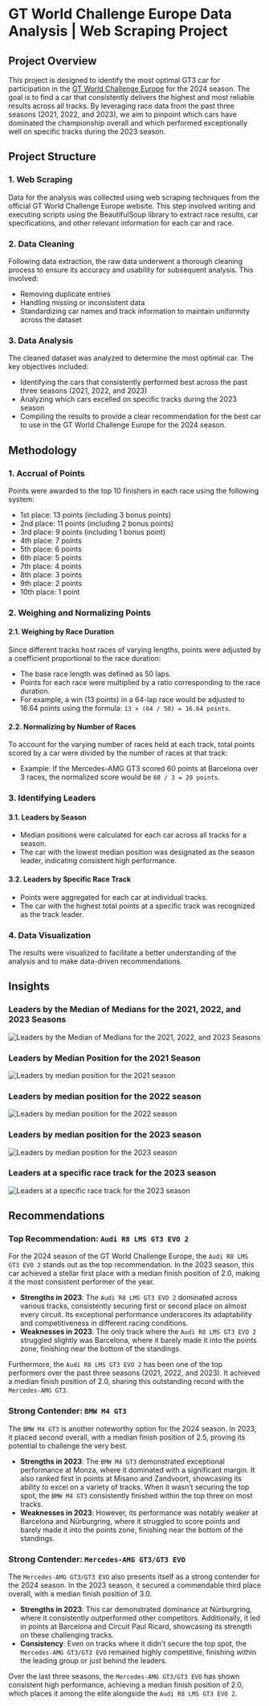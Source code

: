 # GT World Challenge Europe Data Analysis | Web Scraping Project



## Project Overview
This project is designed to identify the most optimal GT3 car for participation in the [GT World Challenge Europe](https://www.gt-world-challenge-europe.com/results) for the 2024 season. The goal is to find a car that consistently delivers the highest and most reliable results across all tracks. By leveraging race data from the past three seasons (2021, 2022, and 2023), we aim to pinpoint which cars have dominated the championship overall and which performed exceptionally well on specific tracks during the 2023 season.



## Project Structure


### 1. Web Scraping
Data for the analysis was collected using web scraping techniques from the official GT World Challenge Europe website. This step involved writing and executing scripts using the BeautifulSoup library to extract race results, car specifications, and other relevant information for each car and race.

### 2. Data Cleaning
Following data extraction, the raw data underwent a thorough cleaning process to ensure its accuracy and usability for subsequent analysis. This involved:
- Removing duplicate entries
- Handling missing or inconsistent data
- Standardizing car names and track information to maintain uniformity across the dataset


### 3. Data Analysis
The cleaned dataset was analyzed to determine the most optimal car. The key objectives included:
- Identifying the cars that consistently performed best across the past three seasons (2021, 2022, and 2023)
- Analyzing which cars excelled on specific tracks during the 2023 season
- Compiling the results to provide a clear recommendation for the best car to use in the GT World Challenge Europe for the 2024 season.



## Methodology


### 1. Accrual of Points
Points were awarded to the top 10 finishers in each race using the following system:

- 1st place: 13 points (including 3 bonus points)
- 2nd place: 11 points (including 2 bonus points)
- 3rd place: 9 points (including 1 bonus point)
- 4th place: 7 points
- 5th place: 6 points
- 6th place: 5 points
- 7th place: 4 points
- 8th place: 3 points
- 9th place: 2 points
- 10th place: 1 point


### 2. Weighing and Normalizing Points

#### 2.1. Weighing by Race Duration
Since different tracks host races of varying lengths, points were adjusted by a coefficient proportional to the race duration:
- The base race length was defined as 50 laps.
- Points for each race were multiplied by a ratio corresponding to the race duration.
- For example, a win (13 points) in a 64-lap race would be adjusted to 16.64 points using the formula: `13 × (64 / 50) = 16.64 points`.

#### 2.2. Normalizing by Number of Races
To account for the varying number of races held at each track, total points scored by a car were divided by the number of races at that track:
- Example: If the Mercedes-AMG GT3 scored 60 points at Barcelona over 3 races, the normalized score would be `60 / 3 = 20 points`.


### 3. Identifying Leaders

#### 3.1. Leaders by Season
- Median positions were calculated for each car across all tracks for a season.
- The car with the lowest median position was designated as the season leader, indicating consistent high performance.

#### 3.2. Leaders by Specific Race Track
- Points were aggregated for each car at individual tracks.
- The car with the highest total points at a specific track was recognized as the track leader.


### 4. Data Visualization
The results were visualized to facilitate a better understanding of the analysis and to make data-driven recommendations.



## Insights


### Leaders by the Median of Medians for the 2021, 2022, and 2023 Seasons
![Leaders by the Median of Medians for the 2021, 2022, and 2023 Seasons](images/Leaders_by_the_Median_o_Medians_Seasons.png)


### Leaders by Median Position for the 2021 Season
![Leaders by median position for the 2021 season](images/Leaders_by_median_position_for_the_2021_season.png)


### Leaders by median position for the 2022 season
![Leaders by median position for the 2022 season](images/Leaders_by_median_position_for_the_2022_season.png)


### Leaders by median position for the 2023 season
![Leaders by median position for the 2023 season](images/Leaders_by_median_position_for_the_2023_season.png)


### Leaders at a specific race track for the 2023 season
![Leaders at a specific race track for the 2023 season](images/Leaders_at_a_specific_race_track_for_the_2023_season.png)



## Recommendations


### Top Recommendation: `Audi R8 LMS GT3 EVO 2`
For the 2024 season of the GT World Challenge Europe, the `Audi R8 LMS GT3 EVO 2` stands out as the top recommendation. In the 2023 season, this car achieved a stellar first place with a median finish position of 2.0, making it the most consistent performer of the year.

- **Strengths in 2023**: The `Audi R8 LMS GT3 EVO 2` dominated across various tracks, consistently securing first or second place on almost every circuit. Its exceptional performance underscores its adaptability and competitiveness in different racing conditions.
- **Weaknesses in 2023**: The only track where the `Audi R8 LMS GT3 EVO 2` struggled slightly was Barcelona,  where it barely made it into the points zone, finishing near the bottom of the standings.

Furthermore, the `Audi R8 LMS GT3 EVO 2` has been one of the top performers over the past three seasons (2021, 2022, and 2023). It achieved a median finish position of 2.0, sharing this outstanding record with the `Mercedes-AMG GT3`.


### Strong Contender: `BMW M4 GT3`
The `BMW M4 GT3` is another noteworthy option for the 2024 season. In 2023, it placed second overall, with a median finish position of 2.5, proving its potential to challenge the very best.

- **Strengths in 2023**: The `BMW M4 GT3` demonstrated exceptional performance at Monza, where it dominated with a significant margin. It also ranked first in points at Misano and Zandvoort, showcasing its ability to excel on a variety of tracks. When it wasn’t securing the top spot, the `BMW M4 GT3` consistently finished within the top three on most tracks.
- **Weaknesses in 2023**: However, its performance was notably weaker at Barcelona and Nürburgring, where it struggled to score points and barely made it into the points zone, finishing near the bottom of the standings.


### Strong Contender: `Mercedes-AMG GT3/GT3 EVO`
The `Mercedes-AMG GT3/GT3 EVO` also presents itself as a strong contender for the 2024 season. In the 2023 season, it secured a commendable third place overall, with a median finish position of 3.0.

- **Strengths in 2023**: This car demonstrated dominance at Nürburgring, where it consistently outperformed other competitors. Additionally, it led in points at Barcelona and Circuit Paul Ricard, showcasing its strength on these challenging tracks.
- **Consistency**: Even on tracks where it didn’t secure the top spot, the `Mercedes-AMG GT3/GT3 EVO` remained highly competitive, finishing within the leading group or just behind the leaders.

Over the last three seasons, the `Mercedes-AMG GT3/GT3 EVO` has shown consistent high performance, achieving a median finish position of 2.0, which places it among the elite alongside the `Audi R8 LMS GT3 EVO 2`.
